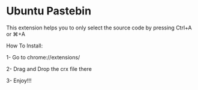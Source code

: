# Ubuntu Pastebin

This extension helps you to only select the source code by pressing Ctrl+A or ⌘+A

How To Install:

1- Go to chrome://extensions/

2- Drag and Drop the crx file there

3- Enjoy!!!
